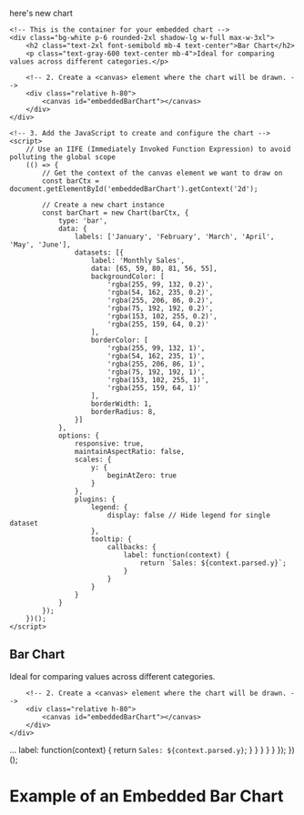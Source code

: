 here's new chart



    <!-- This is the container for your embedded chart -->
    <div class="bg-white p-6 rounded-2xl shadow-lg w-full max-w-3xl">
        <h2 class="text-2xl font-semibold mb-4 text-center">Bar Chart</h2>
        <p class="text-gray-600 text-center mb-4">Ideal for comparing values across different categories.</p>
        
        <!-- 2. Create a <canvas> element where the chart will be drawn. -->
        <div class="relative h-80">
            <canvas id="embeddedBarChart"></canvas>
        </div>
    </div>

    <!-- 3. Add the JavaScript to create and configure the chart -->
    <script>
        // Use an IIFE (Immediately Invoked Function Expression) to avoid polluting the global scope
        (() => {
            // Get the context of the canvas element we want to draw on
            const barCtx = document.getElementById('embeddedBarChart').getContext('2d');
            
            // Create a new chart instance
            const barChart = new Chart(barCtx, {
                type: 'bar',
                data: {
                    labels: ['January', 'February', 'March', 'April', 'May', 'June'],
                    datasets: [{
                        label: 'Monthly Sales',
                        data: [65, 59, 80, 81, 56, 55],
                        backgroundColor: [
                            'rgba(255, 99, 132, 0.2)',
                            'rgba(54, 162, 235, 0.2)',
                            'rgba(255, 206, 86, 0.2)',
                            'rgba(75, 192, 192, 0.2)',
                            'rgba(153, 102, 255, 0.2)',
                            'rgba(255, 159, 64, 0.2)'
                        ],
                        borderColor: [
                            'rgba(255, 99, 132, 1)',
                            'rgba(54, 162, 235, 1)',
                            'rgba(255, 206, 86, 1)',
                            'rgba(75, 192, 192, 1)',
                            'rgba(153, 102, 255, 1)',
                            'rgba(255, 159, 64, 1)'
                        ],
                        borderWidth: 1,
                        borderRadius: 8,
                    }]
                },
                options: {
                    responsive: true,
                    maintainAspectRatio: false,
                    scales: {
                        y: {
                            beginAtZero: true
                        }
                    },
                    plugins: {
                        legend: {
                            display: false // Hide legend for single dataset
                        },
                        tooltip: {
                            callbacks: {
                                label: function(context) {
                                    return `Sales: ${context.parsed.y}`;
                                }
                            }
                        }
                    }
                }
            });
        })();
    </script>

</body>
</html>

   <div class="bg-white p-6 rounded-2xl shadow-lg w-full max-w-3xl">
        <h2 class="text-2xl font-semibold mb-4 text-center">Bar Chart</h2>
        <p class="text-gray-600 text-center mb-4">Ideal for comparing values across different categories.</p>
        
        <!-- 2. Create a <canvas> element where the chart will be drawn. -->
        <div class="relative h-80">
            <canvas id="embeddedBarChart"></canvas>
        </div>
    </div>
…                                label: function(context) {
                                    return `Sales: ${context.parsed.y}`;
                                }
                            }
                        }
                    }
                }
            });
        })();
    </script>
<div class="bg-white p-6 sm:p-8 rounded-xl shadow-lg w-full max-w-3xl">
        <h1 class="text-xl sm:text-2xl font-bold mb-4 text-center text-gray-800">Example of an Embedded Bar Chart</h1>  
        <!-- 2. Add a <canvas> element where the chart will be drawn. -->
        <!-- The parent div helps control the size of the chart. -->
        <div class="relative h-96">
            <canvas id="myEmbeddedChart"></canvas>
        </div>
</div>
    <script>
        // 3. Write the JavaScript code to create and configure the chart.
        
        // Find the canvas element you created above
        const ctx = document.getElementById('myEmbeddedChart').getContext('2d');

        // Create the chart instance
        const myBarChart = new Chart(ctx, {
            type: 'bar', // Specify the chart type
            data: {
                // Labels for the X-axis
                labels: ['Red', 'Blue', 'Yellow', 'Green', 'Purple', 'Orange'],
                // Datasets to display
                datasets: [{
                    label: '# of Votes',
                    data: [12, 19, 3, 5, 2, 3], // The actual data points
                    backgroundColor: [ // Bar fill colors
                        'rgba(255, 99, 132, 0.2)',
                        'rgba(54, 162, 235, 0.2)',
                        'rgba(255, 206, 86, 0.2)',
                        'rgba(75, 192, 192, 0.2)',
                        'rgba(153, 102, 255, 0.2)',
                        'rgba(255, 159, 64, 0.2)'
                    ],
                    borderColor: [ // Bar border colors
                        'rgba(255, 99, 132, 1)',
                        'rgba(54, 162, 235, 1)',
                        'rgba(255, 206, 86, 1)',
                        'rgba(75, 192, 192, 1)',
                        'rgba(153, 102, 255, 1)',
                        'rgba(255, 159, 64, 1)'
                    ],
                    borderWidth: 1,
                    borderRadius: 5
                }]
            },
            options: {
                // Make the chart responsive to its container size
                responsive: true,
                maintainAspectRatio: false,
                scales: {
                    y: {
                        beginAtZero: true // Start the Y-axis at 0
                    }
                },
                plugins: {
                    legend: {
                        display: true, // Show the legend
                        position: 'top',
                    }
                }
            }
        });
    </script>
